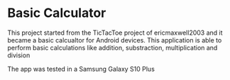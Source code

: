 # Basic Calculator 
This project started from the TicTacToe project of ericmaxwell2003 and it became a basic calcualtor for Android devices. This application is able to perform basic calculations like addition, substraction, multiplication and division

The app was tested in a Samsung Galaxy S10 Plus
